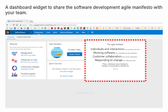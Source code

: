 A dashboard widget to share the software development agile manifesto with your team.

![](https://raw.githubusercontent.com/GregTrevellick/AzureDevOpsAgileManifestoWidget/master/Src/AgileManifestoWidget/artefacts/Screenshot.png)